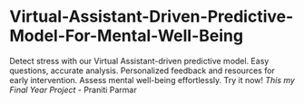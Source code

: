 # Virtual-Assistant-Driven-Predictive-Model-For-Mental-Well-Being
Detect stress with our Virtual Assistant-driven predictive model. Easy questions, accurate analysis. Personalized feedback and resources for early intervention. Assess mental well-being effortlessly. Try it now!
*This my Final Year Project* - Praniti Parmar

